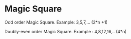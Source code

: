 # Magic Square
Odd order Magic Square. 
  Example: 3,5,7,… (2*n +1)

Doubly-even order Magic Square.
  Example : 4,8,12,16,.. (4*n)
